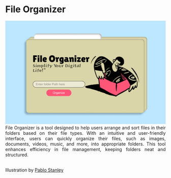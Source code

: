 <h1><strong>File Organizer</strong></h1>

<img src="https://github.com/Alarick-Alfikry/File-Organizer/blob/main/UI%20Mockup.png" />

<div align="justify">
File Organizer is a tool designed to help users arrange and sort files in their folders based on their file types. With an intuitive and user-friendly interface, users can quickly organize their files, such as images, documents, videos, music, and more, into appropriate folders. This tool enhances efficiency in file management, keeping folders neat and structured.
</div><br>

Illustration by [Pablo Stanley](https://blush.design/artists/RyUTVuP8G4QeAAEEQgug/pablo-stanley)
